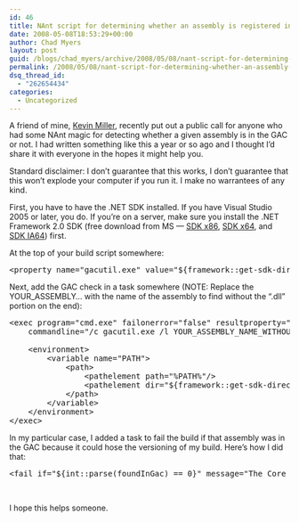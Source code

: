 ```yaml
---
id: 46
title: NAnt script for determining whether an assembly is registered in the GAC
date: 2008-05-08T18:53:29+00:00
author: Chad Myers
layout: post
guid: /blogs/chad_myers/archive/2008/05/08/nant-script-for-determining-whether-an-assembly-is-register-in-the-gac.aspx
permalink: /2008/05/08/nant-script-for-determining-whether-an-assembly-is-register-in-the-gac/
dsq_thread_id:
  - "262654434"
categories:
  - Uncategorized
---
```

A friend of mine, [Kevin Miller](http://blogs.dovetailsoftware.com/blogs/kmiller/), recently put out a public call for anyone who had some NAnt magic for detecting whether a given assembly is in the GAC or not. I had written something like this a year or so ago and I thought I&#8217;d share it with everyone in the hopes it might help you.

Standard disclaimer: I don&#8217;t guarantee that this works, I don&#8217;t guarantee that this won&#8217;t explode your computer if you run it. I make no warrantees of any kind.

First, you have to have the .NET SDK installed. If you have Visual Studio 2005 or later, you do. If you&#8217;re on a server, make sure you install the .NET Framework 2.0 SDK (free download from MS &#8212; [SDK x86](http://www.microsoft.com/downloads/details.aspx?FamilyID=fe6f2099-b7b4-4f47-a244-c96d69c35dec), [SDK x64](http://www.microsoft.com/downloads/details.aspx?FamilyId=1AEF6FCE-6E06-4B66-AFE4-9AAD3C835D3D), and [SDK IA64](http://www.microsoft.com/downloads/details.aspx?FamilyId=F4DD601B-1B88-47A3-BDC1-79AFA79F6FB0)) first.

At the top of your build script somewhere:

<pre><span>&lt;</span><span>property</span><span> </span><span>name</span><span>=</span>"<span>gacutil.exe</span>"<span> </span><span>value</span><span>=</span>"<span>${framework::get-sdk-directory('net-2.0')}gacutil.exe</span>"<span> /&gt;</span></pre>

[](http://11011.net/software/vspaste)

Next, add the GAC check in a task somewhere (NOTE: Replace the YOUR_ASSEMBLY&#8230; with the name of the assembly to find without the &#8220;.dll&#8221; portion on the end):

<pre><span>&lt;</span><span>exec</span><span> </span><span>program</span><span>=</span>"<span>cmd.exe</span>"<span> </span><span>failonerror</span><span>=</span>"<span>false</span>"<span> </span><span>resultproperty</span><span>=</span>"<span>foundInGac</span>"<span> </span><span>verbose</span><span>=</span>"<span>true</span>"
<span>    </span><span>commandline</span><span>=</span>"<span>/c gacutil.exe /l YOUR_ASSEMBLY_NAME_WITHOUT_THE_DOT_DLL | %windir%system32find </span><span>&quot;</span><span>Number of items = 1</span><span>&quot;</span>"<span>&gt;
    
    &lt;</span><span>environment</span><span>&gt;
        &lt;</span><span>variable</span><span> </span><span>name</span><span>=</span>"<span>PATH</span>"<span>&gt;
            &lt;</span><span>path</span><span>&gt;
                &lt;</span><span>pathelement</span><span> </span><span>path</span><span>=</span>"<span>%PATH%</span>"<span>/&gt;
                &lt;</span><span>pathelement</span><span> </span><span>dir</span><span>=</span>"<span>${framework::get-sdk-directory('net-2.0')}</span>"<span>/&gt;
            &lt;/</span><span>path</span><span>&gt;
        &lt;/</span><span>variable</span><span>&gt;
    &lt;/</span><span>environment</span><span>&gt;
&lt;/</span><span>exec</span><span>&gt;</span></pre>

[](http://11011.net/software/vspaste)

In my particular case, I added a <fail> task to fail the build if that assembly was in the GAC because it could hose the versioning of my build. Here&#8217;s how I did that:

<pre><span>&lt;</span><span>fail</span><span> </span><span>if</span><span>=</span>"<span>${int::parse(foundInGac) == 0}</span>"<span> </span><span>message</span><span>=</span>"<span>The Core assembly is registered in the GAC. Please un-GAC this assembly before attempting to build the project.</span>"<span>/&gt;</span></pre>

[](http://11011.net/software/vspaste)</p> 

&nbsp;

I hope this helps someone.